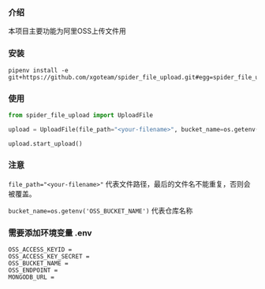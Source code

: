 ### 介绍

本项目主要功能为阿里OSS上传文件用

### 安装

```
pipenv install -e git+https://github.com/xgoteam/spider_file_upload.git#egg=spider_file_upload
```

### 使用

```python
from spider_file_upload import UploadFile

upload = UploadFile(file_path="<your-filename>", bucket_name=os.getenv('OSS_BUCKET_NAME'))

upload.start_upload()
```

### 注意

`file_path="<your-filename>"` 代表文件路径，最后的文件名不能重复，否则会被覆盖。

`bucket_name=os.getenv('OSS_BUCKET_NAME')` 代表仓库名称



### 需要添加环境变量 .env
```
OSS_ACCESS_KEYID =
OSS_ACCESS_KEY_SECRET =
OSS_BUCKET_NAME = 
OSS_ENDPOINT = 
MONGODB_URL = 

```